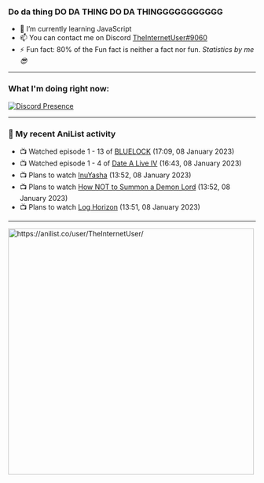 ### Do da thing DO DA THING DO DA THINGGGGGGGGGGG

- 🌱 I’m currently learning JavaScript
- 📫 You can contact me on Discord [TheInternetUser#9060](https://discord.com/users/534117072796385300)
- ⚡ Fun fact: 80% of the Fun fact is neither a fact nor fun. _Statistics by me 😎_
<hr>
 
### What I'm doing right now:
[![Discord Presence](https://lanyard.cnrad.dev/api/534117072796385300)](https://discord.com/users/534117072796385300)
<hr>
  
### 🌸 My recent AniList activity

<!-- ANILIST_ACTIVITY:start -->

-   📺 Watched episode 1 - 13 of [BLUELOCK](https://anilist.co/anime/137822) (17:09, 08 January 2023)
-   📺 Watched episode 1 - 4 of [Date A Live IV](https://anilist.co/anime/116605) (16:43, 08 January 2023)
-   📺 Plans to watch [InuYasha](https://anilist.co/anime/249) (13:52, 08 January 2023)
-   📺 Plans to watch [How NOT to Summon a Demon Lord](https://anilist.co/anime/101004) (13:52, 08 January 2023)
-   📺 Plans to watch [Log Horizon](https://anilist.co/anime/17265) (13:51, 08 January 2023)

<!-- ANILIST_ACTIVITY:end -->
<hr>

<img width="500" alt="https://anilist.co/user/TheInternetUser/" src="https://img.anili.st/User/929966"/>
